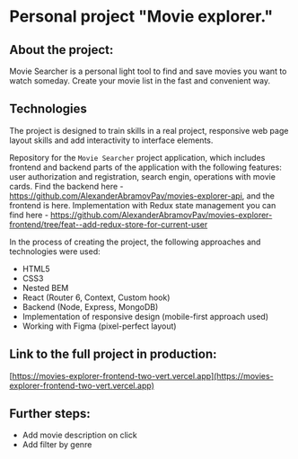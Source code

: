 # Personal project "Movie explorer."

## About the project:
Movie Searcher is a personal light tool to find and save movies you want to watch someday. Create your movie list in the fast and convenient way.

## Technologies
The project is designed to train skills in a real project, responsive web page layout skills and add interactivity to interface elements.

Repository for the `Movie Searcher` project application, which includes frontend and backend parts of the application with the following features: user authorization and registration, search engin, operations with movie cards. Find the backend here - https://github.com/AlexanderAbramovPav/movies-explorer-api, and the frontend is here. Implementation with Redux state management you can find here - https://github.com/AlexanderAbramovPav/movies-explorer-frontend/tree/feat--add-redux-store-for-current-user

In the process of creating the project, the following approaches and technologies were used:
* HTML5
* CSS3
* Nested BEM
* React (Router 6, Context, Custom hook)
* Backend (Node, Express, MongoDB)
* Implementation of responsive design (mobile-first approach used)
* Working with Figma (pixel-perfect layout)

## Link to the full project in production:
[https://movies-explorer-frontend-two-vert.vercel.app](https://movies-explorer-frontend-two-vert.vercel.app)

## Further steps:
* Add movie description on click
* Add filter by genre
